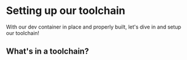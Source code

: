 # Setting up our toolchain

With our dev container in place and properly built, let's dive in and setup our toolchain!

## What's in a toolchain?